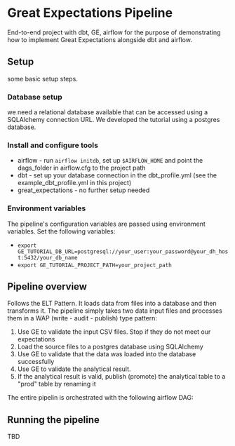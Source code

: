 # Great Expectations Pipeline 
End-to-end project with dbt, GE, airflow for the purpose of demonstrating how to implement Great Expectations alongside dbt and airflow.
## Setup

some basic setup steps.

### Database setup
 we need a  relational database available that can be accessed using a SQLAlchemy connection URL. We developed the tutorial using a postgres database. 

### Install and configure tools
* airflow - run `airflow initdb`, set up `$AIRFLOW_HOME` and point the dags_folder in airflow.cfg to the project path
* dbt - set up your database connection in the dbt_profile.yml (see the example_dbt_profile.yml in this project)
* great_expectations - no further setup needed

### Environment variables

The pipeline's configuration variables are passed using environment variables. Set the following variables:
* `export GE_TUTORIAL_DB_URL=postgresql://your_user:your_password@your_dh_host:5432/your_db_name`
* `export GE_TUTORIAL_PROJECT_PATH=your_project_path`


## Pipeline overview
Follows the ELT Pattern. It loads data from files into a database and then transforms it. 
The pipeline simply takes two data input files and processes them in a WAP (write - audit - publish) type pattern:
1. Use GE to validate the input CSV files. Stop if they do not meet our expectations 
2. Load the source files to a postgres database using SQLAlchemy
3. Use GE to validate that the data was loaded into the database successfully
4. Use GE to validate the analytical result.
5. If the analytical result is valid, publish (promote) the analytical table to a "prod" table by renaming it

The entire pipelin is orchestrated with the following airflow DAG:

## Running the pipeline

TBD
